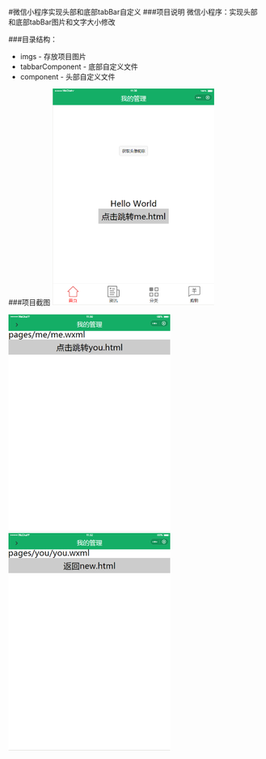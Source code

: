 #微信小程序实现头部和底部tabBar自定义
###项目说明
微信小程序：实现头部和底部tabBar图片和文字大小修改

###目录结构：
- imgs - 存放项目图片
- tabbarComponent - 底部自定义文件
- component - 头部自定义文件

###项目截图
<img src="https://github.com/feiercommon/wxChat-custom/blob/master/imgs/mark/1.jpg" width="320px" style="display:inline">

<img src="https://github.com/feiercommon/wxChat-custom/blob/master/imgs/mark/2.jpg" width="320px" style="display:inline">

<img src="https://github.com/feiercommon/wxChat-custom/blob/master/imgs/mark/3.jpg" width="320px" style="display:inline">
 
 
